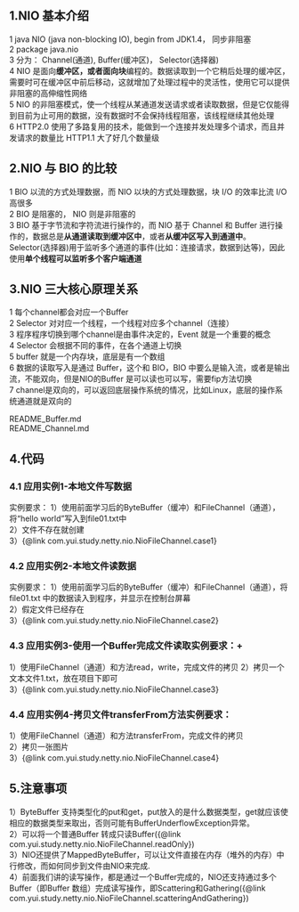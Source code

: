 ## 1.NIO 基本介绍
1 java NIO (java non-blocking IO), begin from JDK1.4， 同步非阻塞   
2 package java.nio  
3 分为： Channel(通道), Buffer(缓冲区)， Selector(选择器)  
4 NIO 是面向**缓冲区，或者面向块**编程的。数据读取到一个它稍后处理的缓冲区，需要时可在缓冲区中前后移动，这就增加了处理过程中的灵活性，使用它可以提供非阻塞的高伸缩性网络  
5 NIO 的非阻塞模式，使一个线程从某通道发送请求或者读取数据，但是它仅能得到目前为止可用的数据，没有数据时不会保持线程阻塞，该线程继续其他处理  
6 HTTP2.0 使用了多路复用的技术，能做到一个连接并发处理多个请求，而且并发请求的数量比 HTTP1.1 大了好几个数量级  

## 2.NIO 与 BIO 的比较
1 BIO 以流的方式处理数据，而 NIO 以块的方式处理数据，块 I/O 的效率比流 I/O 高很多  
2 BIO 是阻塞的， NIO 则是非阻塞的  
3 BIO 基于字节流和字符流进行操作的，而 NIO 基于 Channel 和 Buffer 进行操作的，数据总是**从通道读取到缓冲区中**，或者**从缓冲区写入到通道中**。Selector(选择器)用于监听多个通道的事件(比如：连接请求，数据到达等)，因此使用**单个线程可以监听多个客户端通道**  

## 3.NIO 三大核心原理关系
1 每个channel都会对应一个Buffer  
2 Selector 对对应一个线程，一个线程对应多个channel（连接）  
3 程序程序切换到哪个channel是由事件决定的，Event 就是一个重要的概念  
4 Selector 会根据不同的事件，在各个通道上切换  
5 buffer 就是一个内存块，底层是有一个数组  
6 数据的读取写入是通过 Buffer，这个和 BIO，BIO 中要么是输入流，或者是输出流，不能双向，但是NIO的Buffer 是可以读也可以写，需要fip方法切换  
7 channel是双向的，可以返回底层操作系统的情况，比如Linux，底层的操作系统通道就是双向的

README_Buffer.md  
README_Channel.md  

## 4.代码
### 4.1 应用实例1-本地文件写数据
实例要求：
1）使用前面学习后的ByteBuffer（缓冲）和FileChannel（通道），将“hello world”写入到file01.txt中  
2）文件不存在就创建  
3）{@link com.yui.study.netty.nio.NioFileChannel.case1}  

### 4.2 应用实例2-本地文件读数据
实例要求：
1）使用前面学习后的ByteBuffer（缓冲）和FileChannel（通道），将 file01.txt 中的数据读入到程序，并显示在控制台屏幕  
2）假定文件已经存在  
3）{@link com.yui.study.netty.nio.NioFileChannel.case2}  

### 4.3 应用实例3-使用一个Buffer完成文件读取实例要求：+
1）使用FileChannel（通道）和方法read，write，完成文件的拷贝
2）拷贝一个文本文件1.txt，放在项目下即可  
3）{@link com.yui.study.netty.nio.NioFileChannel.case3}  

### 4.4 应用实例4-拷贝文件transferFrom方法实例要求：
1）使用FileChannel（通道）和方法transferFrom，完成文件的拷贝  
2）拷贝一张图片  
3）{@link com.yui.study.netty.nio.NioFileChannel.case4}

## 5.注意事项
1）ByteBuffer 支持类型化的put和get，put放入的是什么数据类型，get就应该使相应的数据类型来取出，否则可能有BufferUnderflowException异常。  
2）可以将一个普通Buffer 转成只读Buffer({@link com.yui.study.netty.nio.NioFileChannel.readOnly})  
3）NIO还提供了MappedByteBuffer，可以让文件直接在内存（堆外的内存）中行修改，而如何同步到文件由NIO来完成.  
4）前面我们讲的读写操作，都是通过一个Buffer完成的，NIO还支持通过多个 Buffer（即Buffer 数组）完成读写操作，即Scattering和Gathering({@link com.yui.study.netty.nio.NioFileChannel.scatteringAndGathering})  